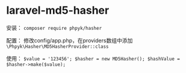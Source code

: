 # laravel-md5-hasher

安装：
`composer require phpyk/hasher`

配置：
修改config/app.php，在providers数组中添加
`
\Phpyk\Hasher\MD5HasherProvider::class
`

使用：
`
        $value = '123456';
        $hasher = new MD5Hasher();
        $hashValue = $hasher->make($value);
`

